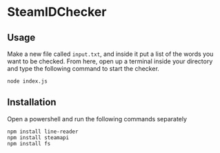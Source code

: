 # SteamIDChecker
## Usage
Make a new file called `input.txt`, and inside it put a list of the words you want to be checked. From here, open up a terminal inside your directory and type the following command to start the checker.
```
node index.js
```
## Installation
Open a powershell and run the following commands separately
```
npm install line-reader
npm install steamapi
npm install fs
```
